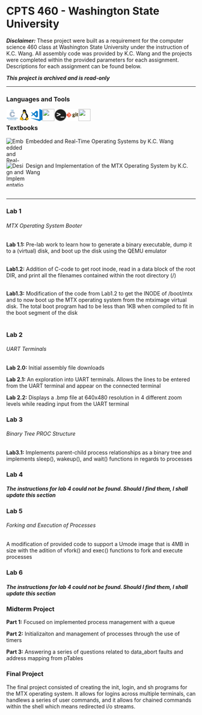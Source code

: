 # CPTS 460 - Washington State University

*****Disclaimer:***** These project were built as a requirement for the computer science 460 class at Washington State University under the instruction of K.C. Wang. All assembly code was provided by K.C. Wang and the projects were completed within the provided parameters for each assignment. Descriptions for each assignment can be found below.

*****This project is archived and is read-only*****
___

### Languages and Tools
<img align="left" height="32" width="32" src="https://raw.githubusercontent.com/github/explore/80688e429a7d4ef2fca1e82350fe8e3517d3494d/topics/c/c.png" />
<img align="left" height="32" width="32" src="https://raw.githubusercontent.com/github/explore/80688e429a7d4ef2fca1e82350fe8e3517d3494d/topics/linux/linux.png" />
<img align="left" height="32" width="32" src="https://raw.githubusercontent.com/github/explore/80688e429a7d4ef2fca1e82350fe8e3517d3494d/topics/visual-studio-code/visual-studio-code.png" />
<img align="left" height="32" width="32" src="https://cdn.jsdelivr.net/npm/simple-icons@v3/icons/qemu.svg" />
<img align="left" height="32" width="32" src="https://raw.githubusercontent.com/github/explore/80688e429a7d4ef2fca1e82350fe8e3517d3494d/topics/terminal/terminal.png" />
<img align="left" height="32" width="32" src="https://raw.githubusercontent.com/github/explore/80688e429a7d4ef2fca1e82350fe8e3517d3494d/topics/git/git.png" />
<img align="left" height="32" width="32" src="https://cdn.jsdelivr.net/npm/simple-icons@v3/icons/gitkraken.svg" />
<br>

### Textbooks
[<img alt="Embedded and Real-Time Operating Systems" align="left" height="64" width="52" src="https://eecs.wsu.edu/~cs460/cs560/embedOS.jpg" />][embeddedOSBook]
Embedded and Real-Time Operating Systems by K.C. Wang
<br />
<br />
<br />

[<img alt="Design and Implementation of the MTX Operating System" align="left" height="64" width="52" src="https://images-na.ssl-images-amazon.com/images/I/41yWJMfesOL._SX330_BO1,204,203,200_.jpg" />][MTXOSBook]
Design and Implementation of the MTX Operating System by K.C. Wang
<br />


<!--Definitions-->
[embeddedOSBook]: https://www.amazon.com/Embedded-Real-Time-Operating-Systems-K-C/dp/3319515160
[MTXOSBook]: https://www.amazon.com/Design-Implementation-MTX-Operating-System-ebook/dp/B010N45I86

<br />
<br />

___

### Lab 1
###### MTX Operating System Booter
**Lab 1.1:** Pre-lab work to learn how to generate a binary executable, dump it to a (virtual) disk, and boot up the disk using the QEMU emulator  
<br />

**Lab1.2:** Addition of C-code to get root inode, read in a data block of the root DIR, and print all the filenames contained within the root directory (/)  
<br />

**Lab1.3:** Modification of the code from Lab1.2 to get the INODE of /boot/mtx and to now boot up the MTX operating system from the mtximage virtual disk. The total boot program had to be less than 1KB when compiled to fit in the boot segment of the disk  
<br />

### Lab 2
###### UART Terminals
**Lab 2.0:** Initial assembly file downloads  

**Lab 2.1:** An exploration into UART terminals. Allows the lines to be entered from the UART terminal and appear on the connected terminal

**Lab 2.2:** Displays a .bmp file at 640x480 resolution in 4 different zoom levels while reading input from the UART terminal

### Lab 3
###### Binary Tree PROC Structure
**Lab3.1:** Implements parent-child process relationships as a binary tree and implements sleep(), wakeup(), and wait() functions in regards to processes


### Lab 4
##### The instructions for lab 4 could not be found. Should I find them, I shall update this section

### Lab 5
###### Forking and Execution of Processes
A modification of provided code to support a Umode image that is 4MB in size with the adition of vfork() and exec() functions to fork and execute processes

### Lab 6
##### The instructions for lab 4 could not be found. Should I find them, I shall update this section

### Midterm Project
**Part 1:** Focused on implemented process management with a queue  

**Part 2:** Initializaiton and management of processes through the use of timers  

**Part 3:** Answering a series of questions related to data_abort faults and address mapping from pTables  

### Final Project
The final project consisted of creating the init, login, and sh programs for the MTX operating system. It allows for logins across multiple terminals, can handlews a series of user commands, and it allows for chained commands within the shell which means redirected i/o streams.